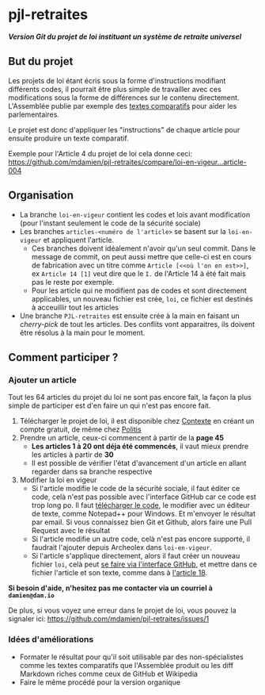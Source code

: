# pjl-retraites
***Version Git du projet de loi instituant un système de retraite universel***

## But du projet

Les projets de loi étant écris sous la forme d'instructions modifiant différents codes, il pourrait être plus simple de travailler avec ces modifications sous la forme de différences sur le contenu directement. L'Assemblée publie par exemple des [textes comparatifs](http://www.assemblee-nationale.fr/15/ta-pdf/0911-p.pdf#page=3) pour aider les parlementaires.

<!-- TODO: insérer un screenshot de comparaison et un lien vers une branche sympa -->

Le projet est donc d'appliquer les "instructions" de chaque article pour ensuite produire un texte comparatif.

Exemple pour l'Article 4 du projet de loi cela donne ceci: https://github.com/mdamien/pjl-retraites/compare/loi-en-vigeur...article-004


## Organisation

- La branche `loi-en-vigeur` contient les codes et lois avant modification (pour l'instant seulement le code de la sécurité sociale)
- Les branches `articles-<numéro de l'article>` se basent sur la `loi-en-vigeur` et appliquent l'article.
    * Ces branches doivent idéalement n'avoir qu'un seul commit. Dans le message de commit, on peut aussi mettre que celle-ci est en cours de fabrication avec un titre comme `Article [<<où l'on en est>>]`, ex `Article 14 [1]` veut dire que le `I.` de l'Article 14 à été fait mais pas le reste por exemple.
    * Pour les article qui ne modifient pas de codes et sont directement applicables, un nouveau fichier est crée, `loi`, ce fichier est destinés à acceuillir tout les articles 
- Une branche `PJL-retraites` est ensuite crée à la main en faisant un *cherry-pick* de tout les articles. Des conflits vont apparaitres, ils doivent être résolus à la main pour le moment.

## Comment participer ?

### Ajouter un article

Tout les 64 articles du projet du loi ne sont pas encore fait, la façon la plus simple de participer est d'en faire un qui n'est pas encore fait.

 1. Télécharger le projet de loi, il est disponible chez [Contexte](https://www.contexte.com/article/pouvoirs/document-les-projets-de-loi-de-reforme-des-retraites_109875.html) en créant un compte gratuit, de même chez [Politis](https://www.politis.fr/articles/2020/01/documents-les-textes-de-la-reforme-des-retraites-a-telecharger-41246/)
 2. Prendre un article, ceux-ci commencent à partir de la **page 45**
     * **Les articles 1 à 20 ont déja été commencés**, il vaut mieux prendre les articles à partir de **30**
     * Il est possible de vérifier l'état d'avancement d'un article en allant regarder dans sa branche respective
3. Modifier la loi en vigeur
    * Si l'article modifie le code de la sécurité sociale, il faut éditer ce code, celà n'est pas possible avec l'interface GitHub car ce code est trop long po. Il faut [télécharger le code](https://archeo-lex.fr/codes/code_de_la_s%C3%A9curit%C3%A9_sociale/2019-08-14/brut), le modifier avec un éditeur de texte, comme Notepad++ pour Windows. Et m'envoyer le résultat par email. Si vous connaissez bien Git et Github, alors faire une Pull Request avec le résultat 
    * Si l'article modifie un autre code, celà n'est pas encore supporté, il faudrait l'ajouter depuis Archeolex dans `loi-en-vigeur`.
    * Si l'article s'applique directement, alors il faut créer un nouveau fichier `loi`, celà peut [se faire via l'interface GitHub](https://github.com/mdamien/pjl-retraites/new/loi-en-vigeur?filename=loi), et mettre dans ce fichier l'article et son texte, comme dans à [l'article 18](https://github.com/mdamien/pjl-retraites/compare/loi-en-vigeur...article-018).

**Si besoin d'aide, n'hesitez pas me contacter via un courriel à `damien@dam.io`**

De plus, si vous voyez une erreur dans le projet de loi, vous pouvez la signaler ici: https://github.com/mdamien/pjl-retraites/issues/1

### Idées d'améliorations

- Formater le résultat pour qu'il soit utilisable par des non-spécialistes comme les textes comparatifs que l'Assemblée produit ou les diff Markdown riches comme ceux de GitHub et Wikipedia
- Faire le même procédé pour la version organique
